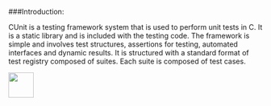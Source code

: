 ###Introduction:
   <p>CUnit is a testing framework system that is used to perform unit tests in C. 
   It is a static library and is included with the testing code.
   The framework is simple and involves test structures, assertions for testing, automated interfaces and dynamic results.
   It is structured with a standard format of test registry composed of suites. 
 Each suite is composed of test cases.</p>


[<img src="https://cloud.githubusercontent.com/assets/14101008/10718969/e5b6db32-7b43-11e5-886a-b848ca79f105.png" width="50" height="50"></img>](https://github.com/hariniiyer/CSCI-5828_Presentation2_Testing-Frameworks/blob/master/CUnittestmethod.md)
